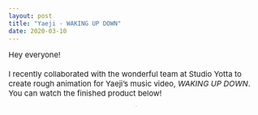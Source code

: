 ```yaml
---
layout: post
title: "Yaeji - WAKING UP DOWN"
date: 2020-03-10
---
```


<p style="font-size:15px">Hey everyone!<br><br>
I recently collaborated with the wonderful team at Studio Yotta to create rough animation for Yaeji’s music video, <i>WAKING UP DOWN</i>. You can watch the finished product below!
<div style="text-align: center;"><div class="wrapper">
    <div class="h_iframe">
        <iframe height="2" width="2" src="https://www.youtube.com/embed/pNNf4I1dc_U" frameborder="0" webkitallowfullscreen mozallowfullscreen allowfullscreen></iframe>
    </div>
</div>
</div>
</p>
